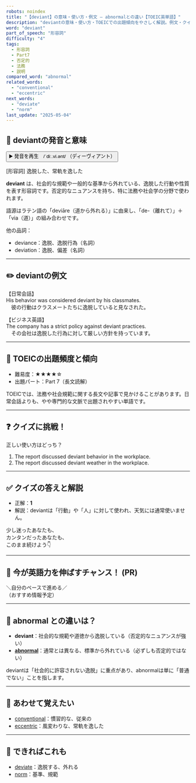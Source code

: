 ```yaml
---
robots: noindex
title: "【deviant】の意味・使い方・例文 ― abnormalとの違い【TOEIC英単語】"
description: "deviantの意味・使い方・TOEICでの出題傾向をやさしく解説。例文・クイズ付きでabnormalとの違いもわかりやすく学べます。"
word: "deviant"
part_of_speech: "形容詞"
difficulty: "4"
tags:
  - 形容詞
  - Part7
  - 否定的
  - 法務
  - 説明
compared_word: "abnormal"
related_words:
  - "conventional"
  - "eccentric"
next_words:
  - "deviate"
  - "norm"
last_update: "2025-05-04"
---
```


## 🔰 deviantの発音と意味

<button class="play-audio" onclick="playTTS('deviant')">
  <span class="play-audio-main">
    ▶️ 発音を再生　/ˈdiː.vi.ənt/
  </span>
  <span class="play-audio-sub">
    （ディーヴィアント）
  </span>
</button>

[形容詞] 逸脱した、常軌を逸した

**deviant** は、社会的な規範や一般的な基準から外れている、逸脱した行動や性質を表す形容詞です。否定的なニュアンスを持ち、特に法務や社会学の分野で使われます。

語源はラテン語の「deviāre（道から外れる）」に由来し、「de-（離れて）」＋「via（道）」の組み合わせです。

他の品詞：  
- deviance：逸脱、逸脱行為（名詞）
- deviation：逸脱、偏差（名詞）

---

## ✏️ deviantの例文

【日常会話】  
His behavior was considered deviant by his classmates.  
　彼の行動はクラスメートたちに逸脱していると見なされた。

【ビジネス英語】  
The company has a strict policy against deviant practices.  
　その会社は逸脱した行為に対して厳しい方針を持っています。

---

## 🎯 TOEICの出題頻度と傾向

- 難易度：★★★★☆
- 出題パート：Part 7（長文読解）

TOEICでは、法務や社会規範に関する長文や記事で見かけることがあります。日常会話よりも、やや専門的な文脈で出題されやすい単語です。

---

## ❓ クイズに挑戦！

正しい使い方はどっち？

1. The report discussed deviant behavior in the workplace.  
2. The report discussed deviant weather in the workplace.

---

## ✅ クイズの答えと解説

- 正解：**1**
- 解説：deviantは「行動」や「人」に対して使われ、天気には通常使いません。

少し迷ったあなたも、  
カンタンだったあなたも、  
このまま続けよう👇️

---

## 🚀 今が英語力を伸ばすチャンス！ (PR)

<div class="info-center">
＼自分のペースで進める／<br>  
（おすすめ情報予定）
</div>

---

## 🤔  abnormal との違いは？

- **deviant**：社会的な規範や道徳から逸脱している（否定的なニュアンスが強い）
- **[abnormal](/word/abnormal)**：通常とは異なる、標準から外れている（必ずしも否定的ではない）

deviantは「社会的に許容されない逸脱」に重点があり、abnormalは単に「普通でない」ことを指します。

---

## 🧩 あわせて覚えたい

- [conventional](/word/conventional)：慣習的な、従来の
- [eccentric](/word/eccentric)：風変わりな、常軌を逸した

---

## 📖 できればこれも

- [deviate](/word/deviate)：逸脱する、外れる
- [norm](/word/norm)：基準、規範

<!-- cvid: aid00_bid43 -->
